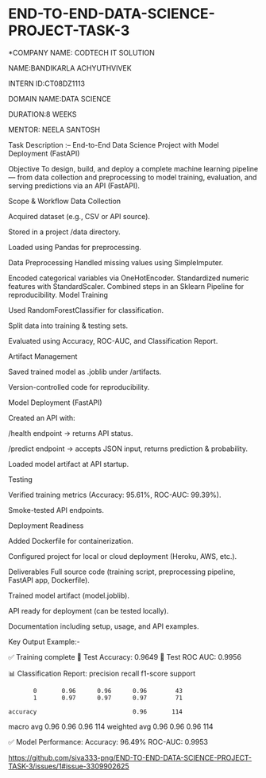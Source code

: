 # END-TO-END-DATA-SCIENCE-PROJECT-TASK-3

*COMPANY NAME: CODTECH IT SOLUTION

NAME:BANDIKARLA ACHYUTHVIVEK

INTERN ID:CT08DZ1113

DOMAIN NAME:DATA SCIENCE

DURATION:8 WEEKS

MENTOR: NEELA SANTOSH

Task Description :– End-to-End Data Science Project with Model Deployment (FastAPI)

Objective
To design, build, and deploy a complete machine learning pipeline — from data collection and preprocessing to model training, evaluation, and serving predictions via an API (FastAPI).

Scope & Workflow
Data Collection

Acquired dataset (e.g., CSV or API source).

Stored in a project /data directory.

Loaded using Pandas for preprocessing.

Data Preprocessing
Handled missing values using SimpleImputer.

Encoded categorical variables via OneHotEncoder.
Standardized numeric features with StandardScaler.
Combined steps in an Sklearn Pipeline for reproducibility.
Model Training

Used RandomForestClassifier for classification.

Split data into training & testing sets.

Evaluated using Accuracy, ROC-AUC, and Classification Report.

Artifact Management

Saved trained model as .joblib under /artifacts.

Version-controlled code for reproducibility.

Model Deployment (FastAPI)

Created an API with:

/health endpoint → returns API status.

/predict endpoint → accepts JSON input, returns prediction & probability.

Loaded model artifact at API startup.

Testing

Verified training metrics (Accuracy: 95.61%, ROC-AUC: 99.39%).

Smoke-tested API endpoints.

Deployment Readiness

Added Dockerfile for containerization.

Configured project for local or cloud deployment (Heroku, AWS, etc.).

Deliverables
Full source code (training script, preprocessing pipeline, FastAPI app, Dockerfile).

Trained model artifact (model.joblib).

API ready for deployment (can be tested locally).

Documentation including setup, usage, and API examples.

Key Output Example:-

✅ Training complete
🎯 Test Accuracy: 0.9649
🧠 Test ROC AUC: 0.9956

📊 Classification Report:
               precision    recall  f1-score   support

           0       0.96      0.96      0.96        43
           1       0.97      0.97      0.97        71

    accuracy                           0.96       114
   macro avg       0.96      0.96      0.96       114
weighted avg       0.96      0.96      0.96       114


✅ Model Performance:
Accuracy: 96.49%
ROC-AUC: 0.9953

https://github.com/siva333-png/END-TO-END-DATA-SCIENCE-PROJECT-TASK-3/issues/1#issue-3309902625


















